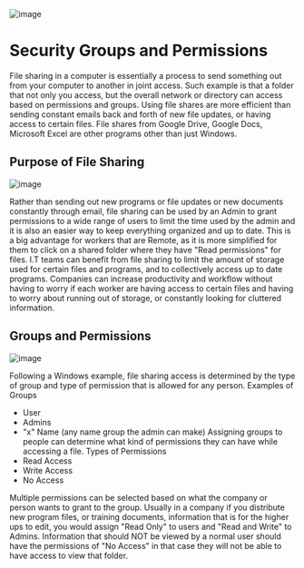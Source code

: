 ![image](https://github.com/achann297/file-shares/assets/162517715/8486a759-d176-4069-a135-0e41ab629029)


<h1>Security Groups and Permissions</h1>
File sharing in a computer is essentially a process to send something out from your computer to another in joint access. Such example is that a folder that not only you access, but the overall network or directory can access based on permissions and groups. Using file shares are more efficient than sending constant emails back and forth of new file updates, or having access to certain files. File shares from Google Drive, Google Docs, Microsoft Excel are other programs other than just Windows.

<h2>Purpose of File Sharing </h2>

![image](https://github.com/achann297/file-shares/assets/162517715/a53a647c-7c3f-44e3-95ef-503090d40418)


Rather than sending out new programs or file updates or new documents constantly through email, file sharing can be used by an Admin to grant permissions to a wide range of users to limit the time used by the admin and it is also an easier way to keep everything organized and up to date. This is a big advantage for workers that are Remote, as it is more simplified for them to click on a shared folder where they have "Read permissions" for files. I.T teams can benefit from file sharing to limit the amount of storage used for certain files and programs, and to collectively access up to date programs. Companies can increase productivity and workflow without having to worry if each worker are having access to certain files and having to worry about running out of storage, or constantly looking for cluttered information. 


<h2>Groups and Permissions</h2>

![image](https://github.com/achann297/file-shares/assets/162517715/ed812fca-98f4-4a1a-90b5-f9945593300d)

Following a Windows example, file sharing access is determined by the type of group and type of permission that is allowed for any person.
Examples of Groups
- User
- Admins
- "x" Name (any name group the admin can make)
Assigning groups to people can determine what kind of permissions they can have while accessing a file.
Types of Permissions
- Read Access
- Write Access
- No Access

Multiple permissions can be selected based on what the company or person wants to grant to the group. Usually in a company if you distribute new program files, or training documents, information that is for the higher ups to edit, you would assign "Read Only" to users and "Read and Write" to Admins. Information that should NOT be viewed by a normal user should have the permissions of "No Access" in that case they will not be able to have access to view that folder.



